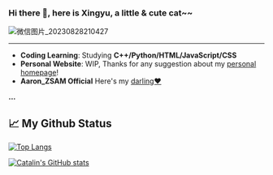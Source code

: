 ### Hi there 👋, here is Xingyu, a little & cute cat~~
![微信图片_20230828210427](https://github.com/Simonlily/Simonlily/assets/92258568/1e9e7b79-435b-4749-bd4e-8c8d82c1f41c)


---
- **Coding Learning**: Studying **C++/Python/HTML/JavaScript/CSS**
- **Personal Website**: WIP, Thanks for any suggestion about my [personal homepage](https://simonlily.github.io/)!
- **Aaron_ZSAM Official** Here's my [darling❤](https://github.com/AaronZSAM101)

**...**

📈 My Github Status
-----

[![Top Langs](https://github-readme-stats.vercel.app/api/top-langs/?username=Simonlily&theme=gruvboxQ&hide=actionscript)](https://github.com/anuraghazra/github-readme-stats)

[![Catalin's GitHub stats](https://github-readme-stats.vercel.app/api?username=Simonlily&theme=gruvbox&count_private=true)](https://github.com/anuraghazra/github-readme-stats)
